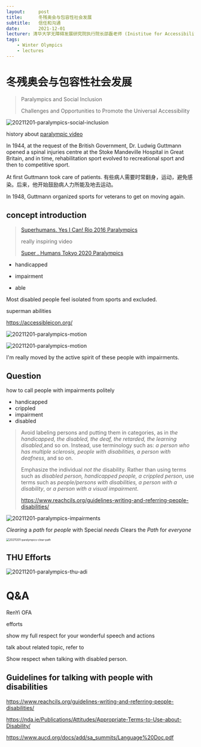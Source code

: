 ```yaml
---
layout:     post
title:      冬残奥会与包容性社会发展
subtitle:   信任和沟通
date:       2021-12-01
lecturer: 清华大学无障碍发展研究院执行院长邵磊老师 (Inistitue for Accessibility Development Tsinghua University 清华大学无障碍发展研究院)
tags: 
    - Winter Olympics
    - lectures
---
```


# 冬残奥会与包容性社会发展
> Paralympics and Social Inclusion
>
> Challenges and Opportunities to Promote the Universal Accessibility

![20211201-paralympics-social-inclusion](pics/20211201-paralympics-social-inclusion.jpg)

history about [paralympic video](https://www.paralympic.org/ipc/history)

In 1944, at the request of the British Government, Dr. Ludwig Guttmann opened a spinal injuries centre at the Stoke Mandeville Hospital in Great Britain, and in time, rehabilitation sport evolved to recreational sport and then to competitive sport.

At first Guttmann took care of patients. 有些病人需要时常翻身，运动，避免感染。后来，他开始鼓励病人力所能及地去运动。



In 1948, Guttmann organized sports for veterans to get on moving again.



## concept introduction

> [Superhumans. Yes I Can! Rio 2016 Paralympics](https://www.youtube.com/watch?v=IocLkk3aYlk)
>
> really inspiring video
>
> [Super . Humans Tokyo 2020 Paralympics](https://www.youtube.com/watch?v=OjIP9EFbcWY)

- handicapped
- impairment

- able 

Most disabled people feel isolated from sports and excluded.

superman abilities

https://accessibleicon.org/

![20211201-paralympics-motion](pics/20211201-paralympics-motion.png)

![20211201-paralympics-motion](pics/20211201-paralympics-motion-1.jpg)

I'm really moved by the active spirit of these people with impairments.



## Question

how to call people with impairments politely

- handicapped
- crippled
- impairment
- disabled

> Avoid labeling persons and putting them in categories, as in *the handicapped, the disabled, the deaf, the retarded, the learning disabled*,and so on. Instead, use terminology such as: *a person who has multiple sclerosis, people with disabilities, a person with deafness*, and so on.
>
> Emphasize the individual *not the* disability. Rather than using terms such as *disabled person, handicapped people, a crippled person*, use terms such as *people/persons with disabilities, a person with a disability*, or *a person with a visual impairment*.
>
> https://www.reachcils.org/guidelines-writing-and-referring-people-disabilities/

![20211201-paralympics-impairments](pics/20211201-paralympics-impairments.jpg)



*Clearing* a *path* for *people* with Special *needs* Clears the *Path* for *everyone*



<img src="pics/20211201-paralympics-clear-path.jpg" alt="20211201-paralympics-clear-path" style="zoom: 50%;" />



## THU Efforts

![20211201-paralympics-thu-adi](pics/20211201-paralympics-thu-adi.jpg)



# Q&A

RenYi OFA

efforts

show my full respect for your wonderful speech and actions

talk about related topic, refer to 



Show respect when talking with disabled person.



## Guidelines for talking with people with disabilities

https://www.reachcils.org/guidelines-writing-and-referring-people-disabilities/

https://nda.ie/Publications/Attitudes/Appropriate-Terms-to-Use-about-Disability/

https://www.aucd.org/docs/add/sa_summits/Language%20Doc.pdf




